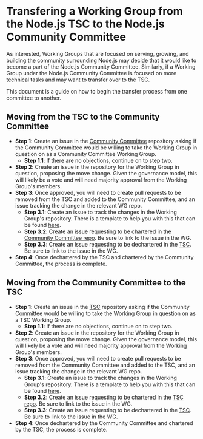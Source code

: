 # Transfering a Working Group from the Node.js TSC to the Node.js Community Committee

As interested, Working Groups that are focused on serving, growing, and building the community surrounding Node.js may decide that it would like to become a part of the Node.js Community Committee. Similarly, if a Working Group under the Node.js Community Committee is focused on more technical tasks and may want to transfer over to the TSC.

This document is a guide on how to begin the transfer process from one committee to another.

## Moving from the TSC to the Community Committee
* **Step 1**: Create an issue in the [Community Committee](https://github.com/nodejs/community-committee/issues) repository asking if the Community Committee would be willing to take the Working Group in question on as a Community Committee Working Group.
  * **Step 1.1**: If there are no objections, continue on to step two.
* **Step 2**: Create an issue in the repository for the Working Group in question, proposing the move change. Given the governance model, this will likely be a vote and will need majority approval from the Working Group's members.
* **Step 3**: Once approved, you will need to create pull requests to be removed from the TSC and added to the Community Committee, and an issue tracking the change in the relevant WG repo. 
  * **Step 3.1**: Create an issue to track the changes in the Working Group's repository. There is a template to help you with this that can be found [here](./templates/tsc_to_commcomm.md).
  * **Step 3.2**: Create an issue requesting to be chartered in the [Community Committee repo](https://github.com/nodejs/community-committee/issues). Be sure to link to the issue in the WG.
  * **Step 3.3**: Create an issue requesting to be dechartered in the [TSC](https://github.com/nodejs/tsc/issues). Be sure to link to the issue in the WG.
* **Step 4**: Once dechartered by the TSC and chartered by the Community Committee, the process is complete.

## Moving from the Community Committee to the TSC
* **Step 1**: Create an issue in the [TSC](https://github.com/nodejs/tsc/issues) repository asking if the Community Committee would be willing to take the Working Group in question on as a TSC Working Group.
  * **Step 1.1**: If there are no objections, continue on to step two.
* **Step 2**: Create an issue in the repository for the Working Group in question, proposing the move change. Given the governance model, this will likely be a vote and will need majority approval from the Working Group's members.
* **Step 3**: Once approved, you will need to create pull requests to be removed from the Community Committee and added to the TSC, and an issue tracking the change in the relevant WG repo. 
  * **Step 3.1**: Create an issue to track the changes in the Working Group's repository. There is a template to help you with this that can be found [here](./templates/commcomm_to_tsc.md).
  * **Step 3.2**: Create an issue requesting to be chartered in the [TSC repo](https://github.com/nodejs/tsc/issues). Be sure to link to the issue in the WG.
  * **Step 3.3**: Create an issue requesting to be dechartered in the [TSC](https://github.com/nodejs/community-committee/issues). Be sure to link to the issue in the WG.
* **Step 4**: Once dechartered by the Community Committee and chartered by the TSC, the process is complete. 
